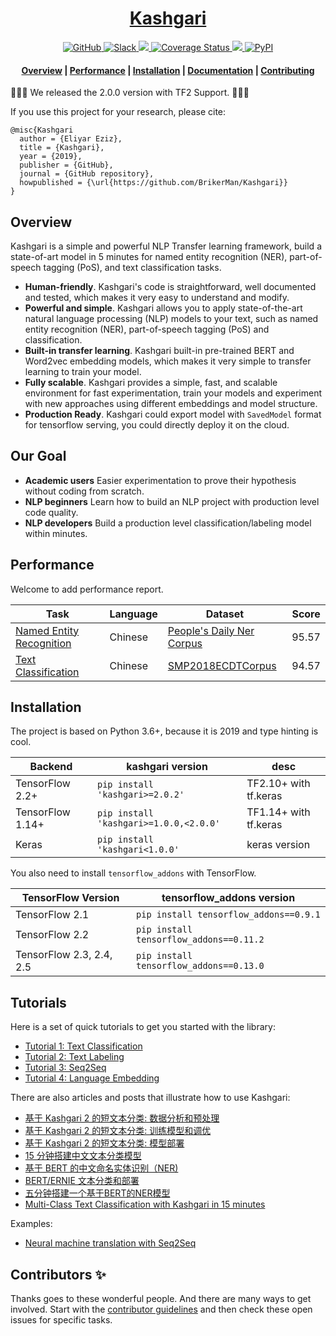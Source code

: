 <!-- prettier-ignore-start -->
<!-- markdownlint-disable -->
<h1 align="center">
    <a href='https://en.wikipedia.org/wiki/Mahmud_al-Kashgari'>Kashgari</a>
</h1>

<p align="center">
    <a href="https://github.com/BrikerMan/kashgari/blob/master/LICENSE">
        <img alt="GitHub" src="https://img.shields.io/github/license/BrikerMan/kashgari.svg?color=blue&style=popout">
    </a>
    <a href="https://join.slack.com/t/kashgari/shared_invite/enQtODU4OTEzNDExNjUyLTY0MzI4MGFkZmRkY2VmMzdmZjRkZTYxMmMwNjMyOTI1NGE5YzQ2OTZkYzA1YWY0NTkyMDdlZGY5MGI5N2U4YzM">
        <img alt="Slack" src="https://img.shields.io/badge/chat-Slack-blueviolet?logo=Slack&style=popout">
    </a>
    <a href="https://travis-ci.com/BrikerMan/Kashgari">
        <img src="https://travis-ci.com/BrikerMan/Kashgari.svg?branch=master"/>
    </a>
    <a href='https://coveralls.io/github/BrikerMan/Kashgari?branch=master'>
        <img src='https://coveralls.io/repos/github/BrikerMan/Kashgari/badge.svg?branch=master' alt='Coverage Status'/>
    </a>
     <a href="https://pepy.tech/project/kashgari">
        <img src="https://pepy.tech/badge/kashgari"/>
    </a>
    <a href="https://pypi.org/project/kashgari/">
        <img alt="PyPI" src="https://img.shields.io/pypi/v/kashgari.svg">
    </a>
</p>

<h4 align="center">
    <a href="#overview">Overview</a> |
    <a href="#performance">Performance</a> |
    <a href="#installation">Installation</a> |
    <a href="https://kashgari.readthedocs.io/">Documentation</a> |
    <a href="https://kashgari.readthedocs.io/about/contributing/">Contributing</a>
</h4>

<!-- markdownlint-enable -->
<!-- prettier-ignore-end -->

🎉🎉🎉 We released the 2.0.0 version with TF2 Support. 🎉🎉🎉

If you use this project for your research, please cite:

```
@misc{Kashgari
  author = {Eliyar Eziz},
  title = {Kashgari},
  year = {2019},
  publisher = {GitHub},
  journal = {GitHub repository},
  howpublished = {\url{https://github.com/BrikerMan/Kashgari}}
}
```

## Overview

Kashgari is a simple and powerful NLP Transfer learning framework, build a state-of-art model in 5 minutes for named entity recognition (NER), part-of-speech tagging (PoS), and text classification tasks.

- **Human-friendly**. Kashgari's code is straightforward, well documented and tested, which makes it very easy to understand and modify.
- **Powerful and simple**. Kashgari allows you to apply state-of-the-art natural language processing (NLP) models to your text, such as named entity recognition (NER), part-of-speech tagging (PoS) and classification.
- **Built-in transfer learning**. Kashgari built-in pre-trained BERT and Word2vec embedding models, which makes it very simple to transfer learning to train your model.
- **Fully scalable**. Kashgari provides a simple, fast, and scalable environment for fast experimentation, train your models and experiment with new approaches using different embeddings and model structure.
- **Production Ready**. Kashgari could export model with `SavedModel` format for tensorflow serving, you could directly deploy it on the cloud.

## Our Goal

- **Academic users** Easier experimentation to prove their hypothesis without coding from scratch.
- **NLP beginners** Learn how to build an NLP project with production level code quality.
- **NLP developers** Build a production level classification/labeling model within minutes.

## Performance

Welcome to add performance report.

| Task                       | Language | Dataset                     | Score |
| -------------------------- | -------- | --------------------------- | ----- |
| [Named Entity Recognition] | Chinese  | [People's Daily Ner Corpus] | 95.57 |
| [Text Classification]      | Chinese  | [SMP2018ECDTCorpus]         | 94.57 |

## Installation

The project is based on Python 3.6+, because it is 2019 and type hinting is cool.

| Backend          | kashgari version                       | desc                  |
| ---------------- | -------------------------------------- | --------------------- |
| TensorFlow 2.2+  | `pip install 'kashgari>=2.0.2'`        | TF2.10+ with tf.keras |
| TensorFlow 1.14+ | `pip install 'kashgari>=1.0.0,<2.0.0'` | TF1.14+ with tf.keras |
| Keras            | `pip install 'kashgari<1.0.0'`         | keras version         |

You also need to install `tensorflow_addons` with TensorFlow.

| TensorFlow Version       | tensorflow_addons version               |
| ------------------------ | --------------------------------------- |
| TensorFlow 2.1           | `pip install tensorflow_addons==0.9.1`  |
| TensorFlow 2.2           | `pip install tensorflow_addons==0.11.2` |
| TensorFlow 2.3, 2.4, 2.5 | `pip install tensorflow_addons==0.13.0` |

## Tutorials

Here is a set of quick tutorials to get you started with the library:

- [Tutorial 1: Text Classification](./docs/tutorial/text-classification.md)
- [Tutorial 2: Text Labeling](./docs/tutorial/text-labeling.md)
- [Tutorial 3: Seq2Seq](./docs/tutorial/seq2seq.md)
- [Tutorial 4: Language Embedding](./docs/embeddings/index.md)

There are also articles and posts that illustrate how to use Kashgari:

- [基于 Kashgari 2 的短文本分类: 数据分析和预处理](https://eliyar.biz/nlp/short_text_classificaion_with_kashgari_v2_part_1)
- [基于 Kashgari 2 的短文本分类: 训练模型和调优](https://eliyar.biz/nlp/short_text_classificaion_with_kashgari_v2_part_2)
- [基于 Kashgari 2 的短文本分类: 模型部署](https://eliyar.biz/nlp/short_text_classificaion_with_kashgari_v2_part_3)
- [15 分钟搭建中文文本分类模型](https://eliyar.biz/nlp_chinese_text_classification_in_15mins/)
- [基于 BERT 的中文命名实体识别（NER)](https://eliyar.biz/nlp_chinese_bert_ner/)
- [BERT/ERNIE 文本分类和部署](https://eliyar.biz/nlp_train_and_deploy_bert_text_classification/)
- [五分钟搭建一个基于BERT的NER模型](https://www.jianshu.com/p/1d6689851622)
- [Multi-Class Text Classification with Kashgari in 15 minutes](https://medium.com/@BrikerMan/multi-class-text-classification-with-kashgari-in-15mins-c3e744ce971d)

Examples:

- [Neural machine translation with Seq2Seq](./examples/translate_with_seq2seq.ipynb)

## Contributors ✨

Thanks goes to these wonderful people. And there are many ways to get involved.
Start with the [contributor guidelines](./docs/about/contributing.md) and then check these open issues for specific tasks.

[Named Entity Recognition]: /tutorial/text-labeling/#chinese-ner-performance
[People's Daily Ner Corpus]: /apis/corpus/#kashgari.corpus.ChineseDailyNerCorpus
[Text Classification]: /tutorial/text-classification/#short-sentence-classification-performance
[SMP2018ECDTCorpus]: /apis/corpus/#kashgari.corpus.SMP2018ECDTCorpus

